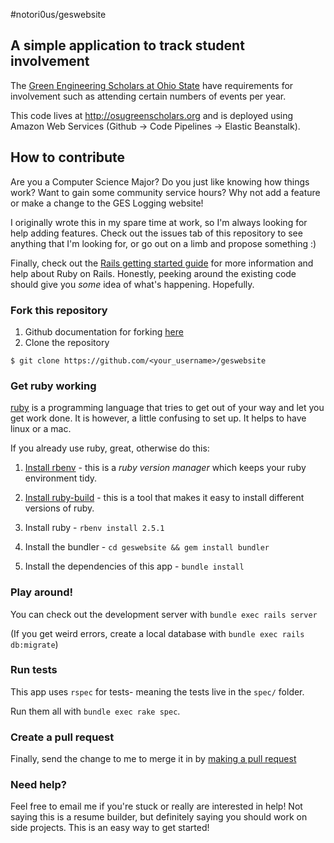 #notori0us/geswebsite
## A simple application to track student involvement

The [Green Engineering Scholars at Ohio
State](http://honors-scholars.osu.edu/scholars/programs/green-engineering) have
requirements for involvement such as attending certain numbers of events per
year.

This code lives at http://osugreenscholars.org and is deployed using Amazon Web
Services (Github -> Code Pipelines -> Elastic Beanstalk).

## How to contribute
Are you a Computer Science Major? Do you just like knowing how things work?
Want to gain some community service hours? Why not add a feature or make a
change to the GES Logging website!

I originally wrote this in my spare time at work, so I'm always looking for
help adding features. Check out the issues tab of this repository to see
anything that I'm looking for, or go out on a limb and propose something :)

Finally, check out the [Rails getting started
guide](http://guides.rubyonrails.org/getting_started.html) for more information
and help about Ruby on Rails. Honestly, peeking around the existing code should
give you *some* idea of what's happening. Hopefully.

### Fork this repository
1. Github documentation for forking [here](https://help.github.com/articles/fork-a-repo/)
2. Clone the repository
```
$ git clone https://github.com/<your_username>/geswebsite
```

### Get ruby working
[ruby](https://www.ruby-lang.org/en/documentation/installation/) is a
programming language that tries to get out of your way and let you get work
done. It is however, a little confusing to set up. It helps to have linux or a
mac.

If you already use ruby, great, otherwise do this:
1. [Install rbenv](https://github.com/rbenv/rbenv#installation) - this is a
   *ruby version manager* which keeps your ruby environment tidy.

2. [Install ruby-build](https://github.com/rbenv/ruby-build#readme) -
   this is a tool that makes it easy to install different versions of ruby.

3. Install ruby - `rbenv install 2.5.1`

4. Install the bundler - `cd geswebsite && gem install bundler`

5. Install the dependencies of this app - `bundle install`

### Play around!
You can check out the development server with `bundle exec rails server`

(If you get weird errors, create a local database with `bundle exec rails db:migrate`)

### Run tests
This app uses `rspec` for tests- meaning the tests live in the `spec/` folder.

Run them all with `bundle exec rake spec`.

### Create a pull request
Finally, send the change to me to merge it in by [making a pull
request](https://help.github.com/articles/using-pull-requests/)

### Need help?
Feel free to email me if you're stuck or really are interested in help! Not
saying this is a resume builder, but definitely saying you should work on side
projects. This is an easy way to get started!
